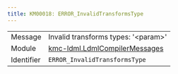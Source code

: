 ```yaml
---
title: KM00018: ERROR_InvalidTransformsType
---
```


|            |           |
|------------|---------- |
| Message    | Invalid transforms types: '&lt;param&gt;' |
| Module     | [kmc-ldml.LdmlCompilerMessages](kmc-ldml.ldmlcompilermessages) |
| Identifier | `ERROR_InvalidTransformsType` |


